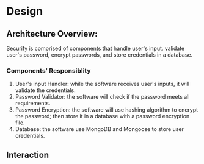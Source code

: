 # Design

## Architecture Overview:
Securify is comprised of components that handle user's input. validate user's password, encrypt passwords, and store credentials in a database. 
### Components' Responsiblity
1. User's input Handler: while the software receives user's inputs, it will validate the credentials.
2. Password Validator: the software will check if the password meets all requirements.
3. Password Encryption: the software will use hashing algorithm to encrypt the password; then store it in a database with a password encryption file.
4. Database: the software use MongoDB and Mongoose to store user credentials.

## Interaction
